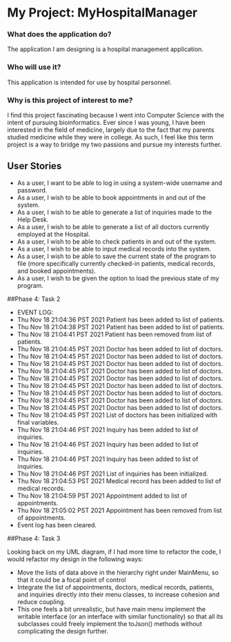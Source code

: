 # My Project: MyHospitalManager

### What does the application do?

The application I am designing is a hospital management application.

### Who will use it?

This application is intended for use by hospital personnel.

### Why is this project of interest to me?

I find this project fascinating because I went into Computer Science with the intent of pursuing bioinformatics.
Ever since I was young, I have been interested in the field of medicine, largely due to the fact that my parents
studied medicine while they were in college. As such, I feel like this term project is a way to bridge my two passions
and pursue my interests further.

## User Stories
- As a user, I want to be able to log in using a system-wide username and password.
- As a user, I wish to be able to book appointments in and out of the system.
- As a user, I wish to be able to generate a list of inquiries made to the Help Desk.
- As a user, I wish to be able to generate a list of all doctors currently employed at the Hospital.
- As a user, I wish to be able to check patients in and out of the system.
- As a user, I wish to be able to input medical records into the system.
- As a user, I wish to be able to save the current state of the program to file (more specifically 
currently checked-in patients,  medical records, and booked appointments).
- As a user, I wish to be given the option to load the previous state of my program.

##Phase 4: Task 2
- EVENT LOG:
- Thu Nov 18 21:04:36 PST 2021
Patient has been added to list of patients.
- Thu Nov 18 21:04:38 PST 2021
Patient has been added to list of patients.
- Thu Nov 18 21:04:41 PST 2021
Patient has been removed from list of patients.
- Thu Nov 18 21:04:45 PST 2021
Doctor has been added to list of doctors.
- Thu Nov 18 21:04:45 PST 2021
Doctor has been added to list of doctors.
- Thu Nov 18 21:04:45 PST 2021
Doctor has been added to list of doctors.
- Thu Nov 18 21:04:45 PST 2021
Doctor has been added to list of doctors.
- Thu Nov 18 21:04:45 PST 2021
Doctor has been added to list of doctors.
- Thu Nov 18 21:04:45 PST 2021
Doctor has been added to list of doctors.
- Thu Nov 18 21:04:45 PST 2021
Doctor has been added to list of doctors.
- Thu Nov 18 21:04:45 PST 2021
Doctor has been added to list of doctors.
- Thu Nov 18 21:04:45 PST 2021
Doctor has been added to list of doctors.
- Thu Nov 18 21:04:45 PST 2021
List of doctors has been initialized with final variables.
- Thu Nov 18 21:04:46 PST 2021
Inquiry has been added to list of inquiries.
- Thu Nov 18 21:04:46 PST 2021
Inquiry has been added to list of inquiries.
- Thu Nov 18 21:04:46 PST 2021
Inquiry has been added to list of inquiries.
- Thu Nov 18 21:04:46 PST 2021
List of inquiries has been initialized.
- Thu Nov 18 21:04:53 PST 2021
Medical record has been added to list of medical records.
- Thu Nov 18 21:04:59 PST 2021
Appointment added to list of appointments.
- Thu Nov 18 21:05:02 PST 2021
Appointment has been removed from list of appointments.
- Event log has been cleared.


##Phase 4: Task 3

Looking back on my UML diagram, if I had more time to refactor the code, I would refactor my design in the following
ways: 
- Move the lists of data above in the hierarchy right under MainMenu, so that it could be a focal point of control
- Integrate the list of appointments, doctors, medical records, patients, and inquiries directly into their menu 
classes, to increase cohesion and reduce coupling.
- This one feels a bit unrealistic, but have main menu implement the writable interface (or an interface with similar
functionality) so that all its subclasses could freely implement the toJson() methods without complicating the design
further.
